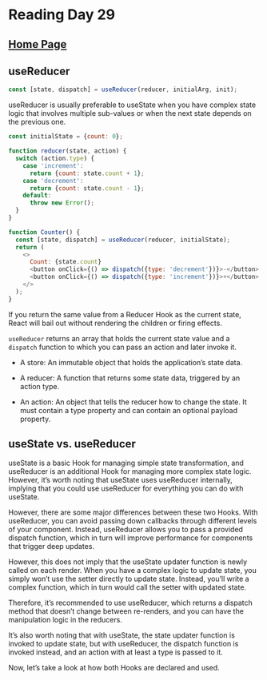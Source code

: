 # Reading Day 29

## [Home Page](/README.md)

## useReducer

```js
const [state, dispatch] = useReducer(reducer, initialArg, init);
```

useReducer is usually preferable to useState when you have complex state logic that involves multiple sub-values or when the next state depends on the previous one.

```js
const initialState = {count: 0};

function reducer(state, action) {
  switch (action.type) {
    case 'increment':
      return {count: state.count + 1};
    case 'decrement':
      return {count: state.count - 1};
    default:
      throw new Error();
  }
}

function Counter() {
  const [state, dispatch] = useReducer(reducer, initialState);
  return (
    <>
      Count: {state.count}
      <button onClick={() => dispatch({type: 'decrement'})}>-</button>
      <button onClick={() => dispatch({type: 'increment'})}>+</button>
    </>
  );
}
```

If you return the same value from a Reducer Hook as the current state, React will bail out without rendering the children or firing effects.

`useReducer` returns an array that holds the current state value and a `dispatch` function to which you can pass an action and later invoke it.

* A store: An immutable object that holds the application’s state data.

* A reducer: A function that returns some state data, triggered by an action type.

* An action: An object that tells the reducer how to change the state. It must contain a type property and can contain an optional payload property.

## useState vs. useReducer

useState is a basic Hook for managing simple state transformation, and useReducer is an additional Hook for managing more complex state logic. However, it’s worth noting that useState uses useReducer internally, implying that you could use useReducer for everything you can do with useState.

However, there are some major differences between these two Hooks. With useReducer, you can avoid passing down callbacks through different levels of your component. Instead, useReducer allows you to pass a provided dispatch function, which in turn will improve performance for components that trigger deep updates.

However, this does not imply that the useState updater function is newly called on each render. When you have a complex logic to update state, you simply won’t use the setter directly to update state. Instead, you’ll write a complex function, which in turn would call the setter with updated state.

Therefore, it’s recommended to use useReducer, which returns a dispatch method that doesn’t change between re-renders, and you can have the manipulation logic in the reducers.

It’s also worth noting that with useState, the state updater function is invoked to update state, but with useReducer, the dispatch function is invoked instead, and an action with at least a type is passed to it.

Now, let’s take a look at how both Hooks are declared and used.
